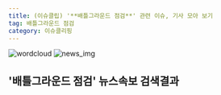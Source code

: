 ```yaml
---
title: (이슈클립) '**배틀그라운드 점검**' 관련 이슈, 기사 모아 보기
tag: 배틀그라운드 점검
category: 이슈클리핑
---
```

![wordcloud](https://s3.ap-northeast-2.amazonaws.com/lyrics101-wordcloud/2018-10-03-1538532496.png)
![news_img](https://user-images.githubusercontent.com/42597476/44507050-1206f400-a6e4-11e8-8d98-7ffbfebb353f.png)
## **'**배틀그라운드 점검**'** 뉴스속보 검색결과

